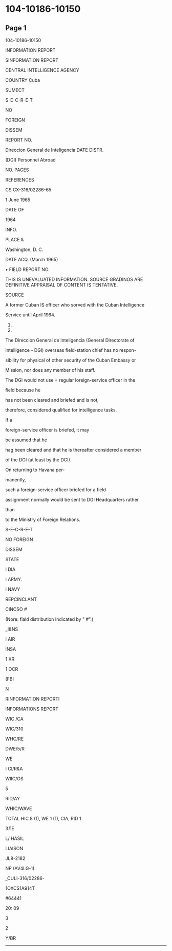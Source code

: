 # 104-10186-10150

## Page 1

104-10186-10150

INFORMATION REPORT

SINFORMATION REPORT

CENTRAL INTELLIGENCE AGENCY

COUNTRY Cuba

SUMECT

S-E-C-R-E-T

NO

FOREIGN

DISSEM

REPORT NO.

Direccion General de Inteligencia DATE DISTR.

(DGI) Personnel Abroad

NO. PAGES

REFERENCES

CS CX-316/02286-65

1 June 1965

DATE OF

1964

INFO.

PLACE &

Washington, D. C.

DATE ACQ. (March 1965)

• FIELD REPORT NO.

THIS IS UNEVALUATED INFORMATION. SOURCE GRADINOS ARE DEFINITIVE APPRAISAL OF CONTENT IS TENTATIVE.

SOURCE

A former Cuban IS officer who sorved with the Cuban Intelligence

Service until April 1964.

1.

2.

The Direccion General de Inteligencia (General Directorate of

Intelligence - DGI) overseas field-station chief has no respon-

sibility for physical of other security of the Cuban Embassy or

Mission, nor does any member of his staff.

The DGI would not use = regular loreign-service officer in the

field because he

has not been cleared and briefed and is not,

therefore, considered qualified for intelligence tasks.

If a

foreign-service officer is briefed, it may

be assumed that he

hag been cleared and that he is thereafter considered a member

of the DGI (at least by the DGI).

On returning to Havana per-

manently,

such a foreign-service officer briofed for a field

assignment normally would be sent to DGI Headquarters rather

than

to the Ministry of Foreign Relations.

S-E-C-R-E-T

NO FOREIGN

DISSEM

STATE

I DIA

I ARMY.

I NAVY

REPCINCLANT

CINCSO #

(Nore: fiald distribution Indicated by " #".)

_I&NS

I AIR

INSA

1 XR

1 OCR

(FBI

N

RINFORMATION REPORTI

INFORMATIONS REPORT

WIC /CA

WIC/310

WHC/RE

DWE/5/R

WE

I CI/R&A

WIIC/OS

5

RID/AY

WHIC/WAVE

TOTAL HIC 8 (1), WE 1 (1), CIA, RID 1

ЗЛЕ

L/ HASIL

LIAISON

JL8-2182

NP (AV4LG-1)

_CULI-316/02286-

1OXCS1A914T

#64441

20: 09

3

2

Y/BR

---


